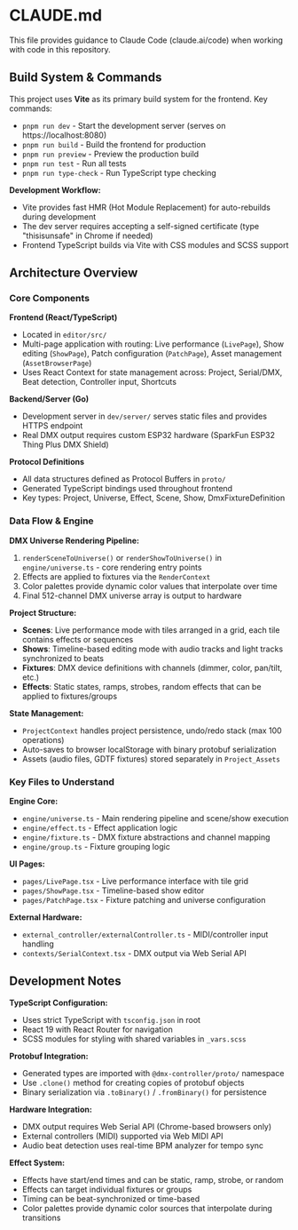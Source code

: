 # CLAUDE.md

This file provides guidance to Claude Code (claude.ai/code) when working with code in this repository.

## Build System & Commands

This project uses **Vite** as its primary build system for the frontend. Key commands:

- `pnpm run dev` - Start the development server (serves on https://localhost:8080)
- `pnpm run build` - Build the frontend for production
- `pnpm run preview` - Preview the production build
- `pnpm run test` - Run all tests
- `pnpm run type-check` - Run TypeScript type checking

**Development Workflow:**

- Vite provides fast HMR (Hot Module Replacement) for auto-rebuilds during development
- The dev server requires accepting a self-signed certificate (type "thisisunsafe" in Chrome if needed)
- Frontend TypeScript builds via Vite with CSS modules and SCSS support

## Architecture Overview

### Core Components

**Frontend (React/TypeScript)**

- Located in `editor/src/`
- Multi-page application with routing: Live performance (`LivePage`), Show editing (`ShowPage`), Patch configuration (`PatchPage`), Asset management (`AssetBrowserPage`)
- Uses React Context for state management across: Project, Serial/DMX, Beat detection, Controller input, Shortcuts

**Backend/Server (Go)**

- Development server in `dev/server/` serves static files and provides HTTPS endpoint
- Real DMX output requires custom ESP32 hardware (SparkFun ESP32 Thing Plus DMX Shield)

**Protocol Definitions**

- All data structures defined as Protocol Buffers in `proto/`
- Generated TypeScript bindings used throughout frontend
- Key types: Project, Universe, Effect, Scene, Show, DmxFixtureDefinition

### Data Flow & Engine

**DMX Universe Rendering Pipeline:**

1. `renderSceneToUniverse()` or `renderShowToUniverse()` in `engine/universe.ts` - core rendering entry points
2. Effects are applied to fixtures via the `RenderContext`
3. Color palettes provide dynamic color values that interpolate over time
4. Final 512-channel DMX universe array is output to hardware

**Project Structure:**

- **Scenes**: Live performance mode with tiles arranged in a grid, each tile contains effects or sequences
- **Shows**: Timeline-based editing mode with audio tracks and light tracks synchronized to beats
- **Fixtures**: DMX device definitions with channels (dimmer, color, pan/tilt, etc.)
- **Effects**: Static states, ramps, strobes, random effects that can be applied to fixtures/groups

**State Management:**

- `ProjectContext` handles project persistence, undo/redo stack (max 100 operations)
- Auto-saves to browser localStorage with binary protobuf serialization
- Assets (audio files, GDTF fixtures) stored separately in `Project_Assets`

### Key Files to Understand

**Engine Core:**

- `engine/universe.ts` - Main rendering pipeline and scene/show execution
- `engine/effect.ts` - Effect application logic
- `engine/fixture.ts` - DMX fixture abstractions and channel mapping
- `engine/group.ts` - Fixture grouping logic

**UI Pages:**

- `pages/LivePage.tsx` - Live performance interface with tile grid
- `pages/ShowPage.tsx` - Timeline-based show editor
- `pages/PatchPage.tsx` - Fixture patching and universe configuration

**External Hardware:**

- `external_controller/externalController.ts` - MIDI/controller input handling
- `contexts/SerialContext.tsx` - DMX output via Web Serial API

## Development Notes

**TypeScript Configuration:**

- Uses strict TypeScript with `tsconfig.json` in root
- React 19 with React Router for navigation
- SCSS modules for styling with shared variables in `_vars.scss`

**Protobuf Integration:**

- Generated types are imported with `@dmx-controller/proto/` namespace
- Use `.clone()` method for creating copies of protobuf objects
- Binary serialization via `.toBinary()` / `.fromBinary()` for persistence

**Hardware Integration:**

- DMX output requires Web Serial API (Chrome-based browsers only)
- External controllers (MIDI) supported via Web MIDI API
- Audio beat detection uses real-time BPM analyzer for tempo sync

**Effect System:**

- Effects have start/end times and can be static, ramp, strobe, or random
- Effects can target individual fixtures or groups
- Timing can be beat-synchronized or time-based
- Color palettes provide dynamic color sources that interpolate during transitions
